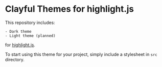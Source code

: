 # Clayful Themes for highlight.js

This repository includes:

    - Dark theme
    - Light theme (planned)
    
for [highlight.js](https://github.com/isagalaev/highlight.js).

To start using this theme for your project, simply include a stylesheet in `src` directory.